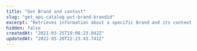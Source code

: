 ```yaml
---
title: "Get Brand and context"
slug: "get_api-catalog-pvt-brand-brandid"
excerpt: "Retrieves information about a specific Brand and its context."
hidden: false
createdAt: "2021-03-25T19:08:23.042Z"
updatedAt: "2022-05-20T22:23:43.741Z"
---
```


